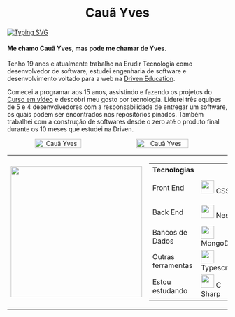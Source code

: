 <h1 align="center">Cauã Yves</h1>

[![Typing SVG](https://readme-typing-svg.herokuapp.com/?color=4169E1&size=35&center=true&vCenter=true&width=1000&lines=HELLO,+My+name+is+Cauã+Yves;I'm+19+years+old;I'm+from+Brazil;Be+Welcome!+:%29)](https://git.io/typing-svg) 

<div>
   <h4>Me chamo Cauã Yves, mas pode me chamar de Yves.</h4>
   <p>Tenho 19 anos e atualmente trabalho na Erudir Tecnologia como desenvolvedor de software, estudei engenharia de software e desenvolvimento voltado para a web na <a href="https://www.driven.com.br" target="rel">Driven Education</a>.</p>
   <p>Comecei a programar aos 15 anos, assistindo e fazendo os projetos do <a href="https://www.cursoemvideo.com/">Curso em vídeo</a> e descobri meu gosto por tecnologia. Liderei três equipes de 5 e 4 desenvolvedores com a responsabilidade de entregar um software, os quais podem ser encontrados nos repositórios pinados. Também trabalhei com a construção de softwares desde o zero até o produto final durante os 10 meses que estudei na Driven.</p>
</div>

<div align="center">
   <div style="display: flex; align-items: center;">
      <img height="auto" width="46%" src="https://github-readme-stats.vercel.app/api?username=CauaYves&show_icons=true&theme=algolia&include_all_commits=true&count_private=true" alt="Cauã Yves"/>  
      
   <img height="auto" width="48.7%" src="https://github-readme-streak-stats.herokuapp.com/?user=CauaYves&theme=algolia" alt="Cauã Yves" />
   </div>
</div>

<div align="center">
<table>
    <tr>
        <td>
            <img width="300" src="https://github-readme-stats.vercel.app/api/top-langs/?username=CauaYves&layout=pie&theme=algolia" />
        </td>
        <td>
             <table>
          <tr>
            <th>Tecnologias</th>
          </tr>
          <tr>
            <td>Front End</td>
            <td><img src="https://cdn.jsdelivr.net/gh/devicons/devicon/icons/css3/css3-original.svg" height="30px" /> CSS3</td>
            <td><img src="https://cdn.jsdelivr.net/gh/devicons/devicon/icons/react/react-original.svg" height="30px" /> React</td>
            <td><img src="https://cdn.jsdelivr.net/gh/devicons/devicon/icons/html5/html5-original.svg" height="30px" /> HTML</td>
            <td><img src="https://cdn.jsdelivr.net/gh/devicons/devicon/icons/javascript/javascript-original.svg" height="30px" /> Javascript</td>
          </tr>
          <tr>
            <td>Back End</td>
            <td><img src="https://cdn.jsdelivr.net/gh/devicons/devicon/icons/nestjs/nestjs-plain.svg" height="30px" /> Nest</td>
            <td><img src="https://cdn.jsdelivr.net/gh/devicons/devicon/icons/express/express-original.svg" height="30px" /> Express</td>
            <td><img src="https://cdn.jsdelivr.net/gh/devicons/devicon/icons/jest/jest-plain.svg" height="30px" /> Jest</td>
            <td><img src="https://cdn.jsdelivr.net/gh/devicons/devicon/icons/nodejs/nodejs-original.svg" height="30px" /> NodeJs</td>
          </tr>
          <tr>
            <td>Bancos de<br> Dados</td>
            <td><img src="https://cdn.jsdelivr.net/gh/devicons/devicon/icons/mongodb/mongodb-original.svg" height="30px"/> MongoDB</td>
            <td><img src="https://cdn.jsdelivr.net/gh/devicons/devicon/icons/postgresql/postgresql-original.svg" height="30px"/> PostgreSQL</td>
            <td><img src="https://cdn.jsdelivr.net/gh/devicons/devicon/icons/redis/redis-original.svg" height="30px" /> Redis</td>
          </tr>
          <tr>
            <td>Outras <br>ferramentas</td>
            <td><img src="https://cdn.jsdelivr.net/gh/devicons/devicon/icons/typescript/typescript-original.svg" height="30px" /> Typescript</td>
            <td><img src="https://github.com/CauaYves/CauaYves/assets/108950428/6737ce11-303c-4a09-965b-789f3695b136" height="30px"/> Prisma</td>
          </tr>
          <tr>
             <td>Estou estudando</td>
             <td><img src="https://github.com/CauaYves/CauaYves/assets/108950428/47af6f6c-e3b9-4a34-8858-99d63c6fd411" height="30px"/> C Sharp</td>
          </tr>
        </table>
        </td>
    </tr>
</table>
   
</div>
